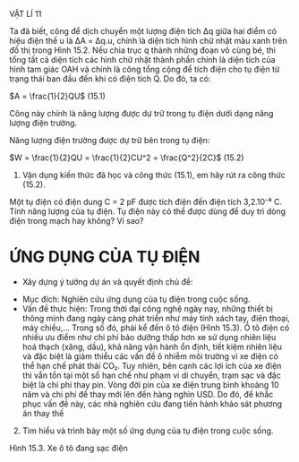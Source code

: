 VẬT LÍ 11

Ta đã biết, công để dịch chuyển một lượng điện tích Δq giữa hai điểm có hiệu điện thế u là ΔA = Δq.u, chính là diện tích hình chữ nhật màu xanh trên đồ thị trong Hình 15.2. Nếu chia trục q thành những đoạn vô cùng bé, thì tổng tất cả diện tích các hình chữ nhật thành phần chính là diện tích của hình tam giác OAH và chính là công tổng cộng để tích điện cho tụ điện từ trạng thái ban đầu đến khi có điện tích Q. Do đó, ta có:

$A = \frac{1}{2}QU$ (15.1)

Công này chính là năng lượng được dự trữ trong tụ điện dưới dạng năng lượng điện trường.

Năng lượng điện trường được dự trữ bên trong tụ điện:

$W = \frac{1}{2}QU = \frac{1}{2}CU^2 = \frac{Q^2}{2C}$ (15.2)

1. Vận dụng kiến thức đã học và công thức (15.1), em hãy rút ra công thức (15.2).

Một tụ điện có điện dung C = 2 pF được tích điện đến điện tích 3,2.10⁻⁸ C. Tính năng lượng của tụ điện. Tụ điện này có thể được dùng để duy trì dòng điện trong mạch hay không? Vì sao?

# ỨNG DỤNG CỦA TỤ ĐIỆN

* Xây dựng ý tưởng dự án và quyết định chủ đề:
- Mục đích: Nghiên cứu ứng dụng của tụ điện trong cuộc sống.
- Vấn đề thực hiện:
Trong thời đại công nghệ ngày nay, những thiết bị thông minh đang ngày càng phát triển như máy tính xách tay, điện thoại, máy chiếu,... Trong số đó, phải kể đến ô tô điện (Hình 15.3). Ô tô điện có nhiều ưu điểm như chi phí bảo dưỡng thấp hơn xe sử dụng nhiên liệu hoá thạch (xăng, dầu), khả năng vận hành ổn định, tiết kiệm nhiên liệu và đặc biệt là giảm thiểu các vấn đề ô nhiễm môi trường vì xe điện có thể hạn chế phát thải CO₂. Tuy nhiên, bên cạnh các lợi ích của xe điện thì vẫn tồn tại một số hạn chế như phạm vi di chuyển, trạm sạc và đặc biệt là chi phí thay pin. Vòng đời pin của xe điện trung bình khoảng 10 năm và chi phí để thay mới lên đến hàng nghìn USD. Do đó, để khắc phục vấn đề này, các nhà nghiên cứu đang tiến hành khảo sát phương án thay thế

2. Tìm hiểu và trình bày một số ứng dụng của tụ điện trong cuộc sống.

Hình 15.3. Xe ô tô đang sạc điện